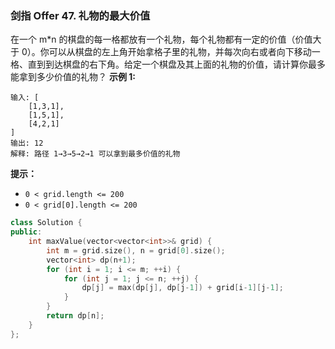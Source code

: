 ### 剑指 Offer 47. 礼物的最大价值
在一个 m*n 的棋盘的每一格都放有一个礼物，每个礼物都有一定的价值（价值大于 0）。你可以从棋盘的左上角开始拿格子里的礼物，并每次向右或者向下移动一格、直到到达棋盘的右下角。给定一个棋盘及其上面的礼物的价值，请计算你最多能拿到多少价值的礼物？
**示例 1:**
```
输入: [   
    [1,3,1],
    [1,5,1],
    [4,2,1] 
] 
输出: 12 
解释: 路径 1→3→5→2→1 可以拿到最多价值的礼物
```
**提示：**
* `0 < grid.length <= 200`
* `0 < grid[0].length <= 200`

```cpp
class Solution {
public:
    int maxValue(vector<vector<int>>& grid) {
        int m = grid.size(), n = grid[0].size();
        vector<int> dp(n+1);
        for (int i = 1; i <= m; ++i) {
            for (int j = 1; j <= n; ++j) {
                dp[j] = max(dp[j], dp[j-1]) + grid[i-1][j-1];
            }
        }
        return dp[n];
    }
};
```

